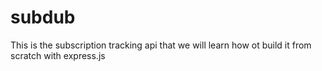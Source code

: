 # subdub

This is the subscription tracking api that we will learn how ot build it from scratch with express.js
